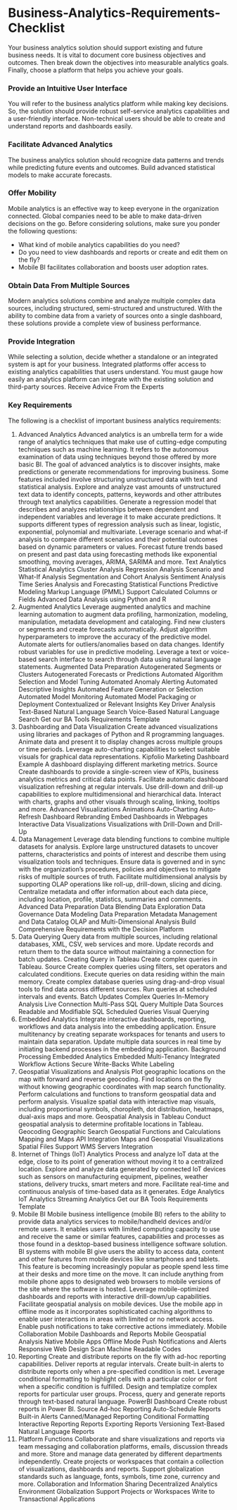 # Business-Analytics-Requirements-Checklist
Your business analytics solution should support existing and future business needs. It is vital to document core business objectives and outcomes. Then break down the objectives into measurable analytics goals. Finally, choose a platform that helps you achieve your goals.

### Provide an Intuitive User Interface
You will refer to the business analytics platform while making key decisions. So, the solution should provide robust self-service analytics capabilities and a user-friendly interface. Non-technical users should be able to create and understand reports and dashboards easily.

### Facilitate Advanced Analytics
The business analytics solution should recognize data patterns and trends while predicting future events and outcomes. Build advanced statistical models to make accurate forecasts.

### Offer Mobility
Mobile analytics is an effective way to keep everyone in the organization connected. Global companies need to be able to make data-driven decisions on the go. Before considering solutions, make sure you ponder the following questions:

- What kind of mobile analytics capabilities do you need?
- Do you need to view dashboards and reports or create and edit them on the fly?
- Mobile BI facilitates collaboration and boosts user adoption rates.

### Obtain Data From Multiple Sources
Modern analytics solutions combine and analyze multiple complex data sources, including structured, semi-structured and unstructured. With the ability to combine data from a variety of sources onto a single dashboard, these solutions provide a complete view of business performance.

### Provide Integration
While selecting a solution, decide whether a standalone or an integrated system is apt for your business. Integrated platforms offer access to existing analytics capabilities that users understand. You must gauge how easily an analytics platform can integrate with the existing solution and third-party sources.
Receive Advice From the Experts

### Key Requirements
The following is a checklist of important business analytics requirements:

1. Advanced Analytics
Advanced analytics is an umbrella term for a wide range of analytics techniques that make use of cutting-edge computing techniques such as machine learning. It refers to the autonomous examination of data using techniques beyond those offered by more basic BI. The goal of advanced analytics is to discover insights, make predictions or generate recommendations for improving business.
Some features included involve structuring unstructured data with text and statistical analysis. Explore and analyze vast amounts of unstructured text data to identify concepts, patterns, keywords and other attributes through text analytics capabilities.
Generate a regression model that describes and analyzes relationships between dependent and independent variables and leverage it to make accurate predictions. It supports different types of regression analysis such as linear, logistic, exponential, polynomial and multivariate.
Leverage scenario and what-if analysis to compare different scenarios and their potential outcomes based on dynamic parameters or values. Forecast future trends based on present and past data using forecasting methods like exponential smoothing, moving averages, ARIMA, SARIMA and more.
Text Analytics
Statistical Analytics
Cluster Analysis
Regression Analysis
Scenario and What-If Analysis
Segmentation and Cohort Analysis
Sentiment Analysis
Time Series Analysis and Forecasting
Statistical Functions
Predictive Modeling Markup Language (PMML) Support
Calculated Columns or Fields
Advanced Data Analysis using Python and R
2. Augmented Analytics
Leverage augmented analytics and machine learning automation to augment data profiling, harmonization, modeling, manipulation, metadata development and cataloging. Find new clusters or segments and create forecasts automatically. Adjust algorithm hyperparameters to improve the accuracy of the predictive model. Automate alerts for outliers/anomalies based on data changes.
Identify robust variables for use in predictive modeling. Leverage a text or voice-based search interface to search through data using natural language statements.
Augmented Data Preparation
Autogenerated Segments or Clusters
Autogenerated Forecasts or Predictions
Automated Algorithm Selection and Model Tuning
Automated Anomaly Alerting
Automated Descriptive Insights
Automated Feature Generation or Selection
Automated Model Monitoring
Automated Model Packaging or Deployment
Contextualized or Relevant Insights
Key Driver Analysis
Text-Based Natural Language Search
Voice-Based Natural Language Search
Get our BA Tools Requirements Template
3. Dashboarding and Data Visualization
Create advanced visualizations using libraries and packages of Python and R programming languages. Animate data and present it to display changes across multiple groups or time periods. Leverage auto-charting capabilities to select suitable visuals for graphical data representations.
Kipfolio Marketing Dashboard Example
A dashboard displaying different marketing metrics. Source
Create dashboards to provide a single-screen view of KPIs, business analytics metrics and critical data points. Facilitate automatic dashboard visualization refreshing at regular intervals. Use drill-down and drill-up capabilities to explore multidimensional and hierarchical data. Interact with charts, graphs and other visuals through scaling, linking, tooltips and more.
Advanced Visualizations
Animations
Auto-Charting
Auto-Refresh
Dashboard Rebranding
Embed Dashboards in Webpages
Interactive Data Visualizations
Visualizations with Drill-Down and Drill-Up
4. Data Management
Leverage data blending functions to combine multiple datasets for analysis. Explore large unstructured datasets to uncover patterns, characteristics and points of interest and describe them using visualization tools and techniques.
Ensure data is governed and in sync with the organization’s procedures, policies and objectives to mitigate risks of multiple sources of truth. Facilitate multidimensional analysis by supporting OLAP operations like roll-up, drill-down, slicing and dicing.
Centralize metadata and offer information about each data piece, including location, profile, statistics, summaries and comments.
Advanced Data Preparation
Data Blending
Data Exploration
Data Governance
Data Modeling
Data Preparation
Metadata Management and Data Catalog
OLAP and Multi-Dimensional Analysis
Build Comprehensive Requirements with the Decision Platform
5. Data Querying
Query data from multiple sources, including relational databases, XML, CSV, web services and more. Update records and return them to the data source without maintaining a connection for batch updates.
Creating Query in Tableau
Create complex queries in Tableau. Source
Create complex queries using filters, set operators and calculated conditions. Execute queries on data residing within the main memory. Create complex database queries using drag-and-drop visual tools to find data across different sources. Run queries at scheduled intervals and events.
Batch Updates
Complex Queries
In-Memory Analysis
Live Connection
Multi-Pass SQL
Query Multiple Data Sources
Readable and Modifiable SQL
Scheduled Queries
Visual Querying
6. Embedded Analytics
Integrate interactive dashboards, reporting, workflows and data analysis into the embedding application. Ensure multitenancy by creating separate workspaces for tenants and users to maintain data separation. Update multiple data sources in real time by initiating backend processes in the embedding application.
Background Processing
Embedded Analytics
Embedded Multi-Tenancy
Integrated Workflow Actions
Secure Write-Backs
White Labeling
7. Geospatial Visualizations and Analysis
Plot geographic locations on the map with forward and reverse geocoding. Find locations on the fly without knowing geographic coordinates with map search functionality. Perform calculations and functions to transform geospatial data and perform analysis. Visualize spatial data with interactive map visuals, including proportional symbols, choropleth, dot distribution, heatmaps, dual-axis maps and more.
Geospatial Analysis in Tableau
Conduct geospatial analysis to determine profitable locations in Tableau.
Geocoding
Geographic Search
Geospatial Functions and Calculations
Mapping and Maps API Integration
Maps and Geospatial Visualizations
Spatial Files Support
WMS Servers Integration
8. Internet of Things (IoT) Analytics
Process and analyze IoT data at the edge, close to its point of generation without moving it to a centralized location. Explore and analyze data generated by connected IoT devices such as sensors on manufacturing equipment, pipelines, weather stations, delivery trucks, smart meters and more. Facilitate real-time and continuous analysis of time-based data as it generates.
Edge Analytics
IoT Analytics
Streaming Analytics
Get our BA Tools Requirements Template
9. Mobile BI
Mobile business intelligence (mobile BI) refers to the ability to provide data analytics services to mobile/handheld devices and/or remote users. It enables users with limited computing capacity to use and receive the same or similar features, capabilities and processes as those found in a desktop-based business intelligence software solution.
BI systems with mobile BI give users the ability to access data, content and other features from mobile devices like smartphones and tablets. This feature is becoming increasingly popular as people spend less time at their desks and more time on the move. It can include anything from mobile phone apps to designated web browsers to mobile versions of the site where the software is hosted.
Leverage mobile-optimized dashboards and reports with interactive drill-down/up capabilities. Facilitate geospatial analysis on mobile devices. Use the mobile app in offline mode as it incorporates sophisticated caching algorithms to enable user interactions in areas with limited or no network access. Enable push notifications to take corrective actions immediately.
Mobile Collaboration
Mobile Dashboards and Reports
Mobile Geospatial Analysis
Native Mobile Apps
Offline Mode
Push Notifications and Alerts
Responsive Web Design
Scan Machine Readable Codes
10. Reporting
Create and distribute reports on the fly with ad-hoc reporting capabilities. Deliver reports at regular intervals. Create built-in alerts to distribute reports only when a pre-specified condition is met. Leverage conditional formatting to highlight cells with a particular color or font when a specific condition is fulfilled. Design and templatize complex reports for particular user groups. Process, query and generate reports through text-based natural language.
PowerBI Dashboard
Create robust reports in Power BI. Source
Ad-hoc Reporting
Auto-Schedule Reports
Built-in Alerts
Canned/Managed Reporting
Conditional Formatting
Interactive Reporting
Reports Exporting
Reports Versioning
Text-Based Natural Language Reports
11. Platform Functions
Collaborate and share visualizations and reports via team messaging and collaboration platforms, emails, discussion threads and more. Store and manage data generated by different departments independently. Create projects or workspaces that contain a collection of visualizations, dashboards and reports. Support globalization standards such as language, fonts, symbols, time zone, currency and more.
Collaboration and Information Sharing
Decentralized Analytics Environment
Globalization Support
Projects or Workspaces
Write to Transactional Applications

